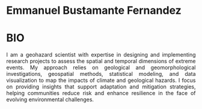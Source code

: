 # Emmanuel Bustamante Fernandez

# BIO
<p align="justify"> I am a geohazard scientist with expertise in designing and implementing research projects to assess the spatial and temporal dimensions of extreme events. My approach relies on geological and geomorphological investigations, geospatial methods, statistical modeling, and data visualization to map the impacts of climate and geological hazards. I focus on providing insights that support adaptation and mitigation strategies, helping communities reduce risk and enhance resilience in the face of evolving environmental challenges.
 </p>
